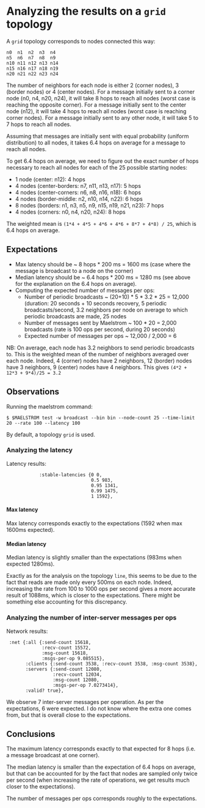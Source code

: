 # Analyzing the results on a `grid` topology

A `grid` topology corresponds to nodes connected this way:

```
n0  n1  n2  n3  n4 
n5  n6  n7  n8  n9 
n10 n11 n12 n13 n14 
n15 n16 n17 n18 n19 
n20 n21 n22 n23 n24 
```

The number of neighbors for each node is either 2 (corner nodes), 3 (border nodes) or 4 (center nodes).
For a message initially sent to a corner node (n0, n4, n20, n24), it will take 8 hops to reach all nodes (worst case is
reaching the opposite corner).
For a message initially sent to the center node (n12), it will take 4 hops to reach all nodes (worst case is reaching
corner nodes).
For a message initially sent to any other node, it will take 5 to 7 hops to reach all nodes.

Assuming that messages are initially sent with equal probability (uniform distribution) to all nodes, it takes 6.4 hops
on average for a message to reach all nodes.

To get 6.4 hops on average, we need to figure out the exact number of hops necessary to reach all nodes for each of the
25 possible starting nodes:

- 1 node (center: n12): 4 hops
- 4 nodes (center-borders: n7, n11, n13, n17): 5 hops
- 4 nodes (center-corners: n6, n8, n16, n18): 6 hops
- 4 nodes (border-middle: n2, n10, n14, n22): 6 hops
- 8 nodes (borders: n1, n3, n5, n9, n15, n19, n21, n23): 7 hops
- 4 nodes (corners: n0, n4, n20, n24): 8 hops

The weighted mean is `(1*4 + 4*5 + 4*6 + 4*6 + 8*7 + 4*8) / 25`, which is 6.4 hops on average.

## Expectations

- Max latency should be ~ 8 hops * 200 ms = 1600 ms (case where the message is broadcast to a node on the corner)
- Median latency should be ~ 6.4 hops * 200 ms = 1280 ms (see above for the explanation on the 6.4 hops on average).
- Computing the expected number of messages per ops:
    - Number of periodic broadcasts ~ (20+10) * 5 * 3.2 * 25 = 12,000 (duration: 20 seconds + 10 seconds recovery, 5
      periodic broadcasts/second, 3.2 neighbors per node on average to which periodic broadcasts are made, 25 nodes
    - Number of messages sent by Maelstrom ~ 100 * 20 = 2,000 broadcasts (rate is 100 ops per second, during 20 seconds)
    - Expected number of messages per ops ~ 12,000 / 2,000 = 6

NB: On average, each node has 3.2 neighbors to send periodic broadcasts to.
This is the weighted mean of the number of neighbors averaged over each node.
Indeed, 4 (corner) nodes have 2 neighbors, 12 (border) nodes have 3 neighbors, 9 (center) nodes have 4 neighbors.
This gives `(4*2 + 12*3 + 9*4)/25 = 3.2`

## Observations

Running the maelstrom command:

```
$ $MAELSTROM test -w broadcast --bin bin --node-count 25 --time-limit 20 --rate 100 --latency 100
```

By default, a topology `grid` is used.

### Analyzing the latency

Latency results:

```
            :stable-latencies {0 0,
                               0.5 983,
                               0.95 1341,
                               0.99 1475,
                               1 1592},
```

#### Max latency

Max latency corresponds exactly to the expectations (1592 when max 1600ms expected).

#### Median latency

Median latency is slightly smaller than the expectations (983ms when expected 1280ms).

Exactly as for the analysis on the topology `line`, this seems to be due to the fact that reads are made only every
500ms on each node.
Indeed, increasing the rate from 100 to 1000 ops per second gives a more accurate result of 1088ms, which is closer to
the expectations. There might be something else accounting for this discrepancy.

### Analyzing the number of inter-server messages per ops

Network results:

```
 :net {:all {:send-count 15618,
             :recv-count 15572,
             :msg-count 15618,
             :msgs-per-op 9.085515},
       :clients {:send-count 3538, :recv-count 3538, :msg-count 3538},
       :servers {:send-count 12080,
                 :recv-count 12034,
                 :msg-count 12080,
                 :msgs-per-op 7.0273414},
       :valid? true},
```

We observe 7 inter-server messages per operation.
As per the expectations, 6 were expected.
I do not know where the extra one comes from, but that is overall close to the expectations.

## Conclusions

The maximum latency corresponds exactly to that expected for 8 hops (i.e. a message broadcast at one corner).

The median latency is smaller than the expectation of 6.4 hops on average, but that can be accounted for by the fact
that nodes are sampled only twice per second (when increasing the rate of operations, we get results much closer to the
expectations).

The number of messages per ops corresponds roughly to the expectations.

